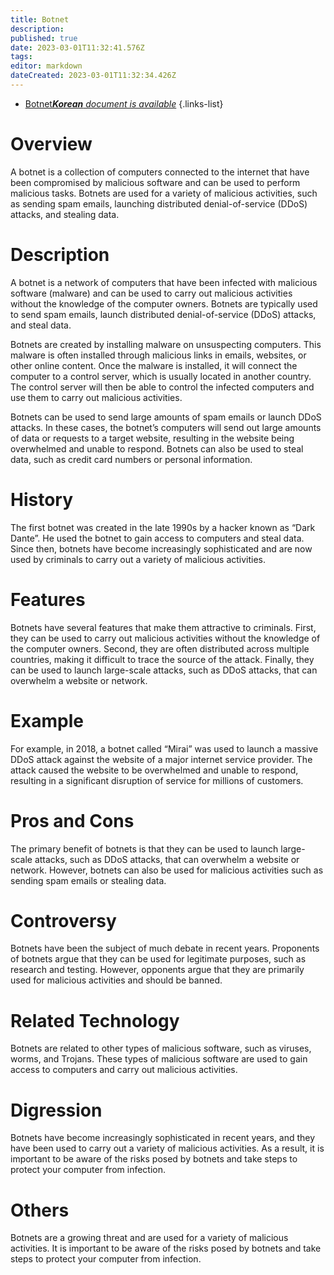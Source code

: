 ```yaml
---
title: Botnet
description: 
published: true
date: 2023-03-01T11:32:41.576Z
tags: 
editor: markdown
dateCreated: 2023-03-01T11:32:34.426Z
---
```


- [Botnet***Korean** document is available*](/ko/Knowledge-base/Dictionary/botnet)
{.links-list}


# Overview
A botnet is a collection of computers connected to the internet that have been compromised by malicious software and can be used to perform malicious tasks. Botnets are used for a variety of malicious activities, such as sending spam emails, launching distributed denial-of-service (DDoS) attacks, and stealing data.

# Description
A botnet is a network of computers that have been infected with malicious software (malware) and can be used to carry out malicious activities without the knowledge of the computer owners. Botnets are typically used to send spam emails, launch distributed denial-of-service (DDoS) attacks, and steal data.

Botnets are created by installing malware on unsuspecting computers. This malware is often installed through malicious links in emails, websites, or other online content. Once the malware is installed, it will connect the computer to a control server, which is usually located in another country. The control server will then be able to control the infected computers and use them to carry out malicious activities.

Botnets can be used to send large amounts of spam emails or launch DDoS attacks. In these cases, the botnet’s computers will send out large amounts of data or requests to a target website, resulting in the website being overwhelmed and unable to respond. Botnets can also be used to steal data, such as credit card numbers or personal information.

# History
The first botnet was created in the late 1990s by a hacker known as “Dark Dante”. He used the botnet to gain access to computers and steal data. Since then, botnets have become increasingly sophisticated and are now used by criminals to carry out a variety of malicious activities.

# Features
Botnets have several features that make them attractive to criminals. First, they can be used to carry out malicious activities without the knowledge of the computer owners. Second, they are often distributed across multiple countries, making it difficult to trace the source of the attack. Finally, they can be used to launch large-scale attacks, such as DDoS attacks, that can overwhelm a website or network.

# Example
For example, in 2018, a botnet called “Mirai” was used to launch a massive DDoS attack against the website of a major internet service provider. The attack caused the website to be overwhelmed and unable to respond, resulting in a significant disruption of service for millions of customers.

# Pros and Cons
The primary benefit of botnets is that they can be used to launch large-scale attacks, such as DDoS attacks, that can overwhelm a website or network. However, botnets can also be used for malicious activities such as sending spam emails or stealing data.

# Controversy
Botnets have been the subject of much debate in recent years. Proponents of botnets argue that they can be used for legitimate purposes, such as research and testing. However, opponents argue that they are primarily used for malicious activities and should be banned.

# Related Technology
Botnets are related to other types of malicious software, such as viruses, worms, and Trojans. These types of malicious software are used to gain access to computers and carry out malicious activities.

# Digression
Botnets have become increasingly sophisticated in recent years, and they have been used to carry out a variety of malicious activities. As a result, it is important to be aware of the risks posed by botnets and take steps to protect your computer from infection.

# Others
Botnets are a growing threat and are used for a variety of malicious activities. It is important to be aware of the risks posed by botnets and take steps to protect your computer from infection.